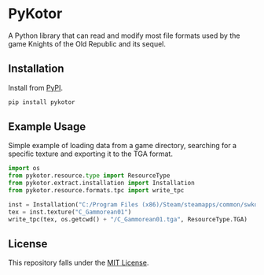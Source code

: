 PyKotor
=======
A Python library that can read and modify most file formats used by the game Knights of the Old Republic and its sequel.

## Installation
Install from [PyPI](https://pypi.org/project/PyKotor/).
```bash
pip install pykotor
```

## Example Usage
Simple example of loading data from a game directory, searching for a specific texture and exporting it to the TGA format.
```python
import os
from pykotor.resource.type import ResourceType
from pykotor.extract.installation import Installation
from pykotor.resource.formats.tpc import write_tpc

inst = Installation("C:/Program Files (x86)/Steam/steamapps/common/swkotor")
tex = inst.texture("C_Gammorean01")
write_tpc(tex, os.getcwd() + "/C_Gammorean01.tga", ResourceType.TGA)
```

## License
This repository falls under the [MIT License](https://github.com/NickHugi/PyKotor/blob/master/README.md).
